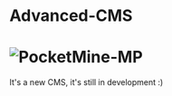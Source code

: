# Advanced-CMS
# ![PocketMine-MP](http://i.imgur.com/kRrM7lL.png)
It's a new CMS, it's still in development :)

